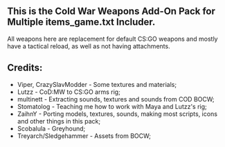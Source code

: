 ## This is the Cold War Weapons Add-On Pack for Multiple items_game.txt Includer.
All weapons here are replacement for default CS:GO weapons and mostly have a tactical reload, as well as not having attachments.
## Credits:
- Viper, CrazySlavModder - Some textures and materials;
- Lutzz - CoD:MW to CS:GO arms rig;
- multinett - Extracting sounds, textures and sounds from COD BOCW;
- Stomatolog - Teaching me how to work with Maya and Lutzz's rig;
- ZaihnY - Porting models, textures, sounds, making most scripts, icons and other things in this pack;
- Scobalula - Greyhound;
- Treyarch/Sledgehammer - Assets from BOCW;
